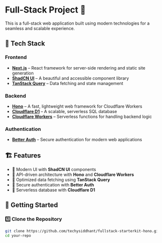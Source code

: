 # Full-Stack Project 🚀

This is a full-stack web application built using modern technologies for a seamless and scalable experience.  

## 🌟 Tech Stack

### Frontend
- **[Next.js](https://nextjs.org/)** – React framework for server-side rendering and static site generation  
- **[ShadCN UI](https://ui.shadcn.com/)** – A beautiful and accessible component library  
- **[TanStack Query](https://tanstack.com/query/)** – Data fetching and state management  

### Backend
- **[Hono](https://hono.dev/)** – A fast, lightweight web framework for Cloudflare Workers  
- **[Cloudflare D1](https://developers.cloudflare.com/d1/)** – A scalable, serverless SQL database  
- **[Cloudflare Workers](https://workers.cloudflare.com/)** – Serverless functions for handling backend logic  

### Authentication
- **[Better Auth](https://betterauth.dev/)** – Secure authentication for modern web applications  

## 🏗️ Features
- 🔹 Modern UI with **ShadCN UI** components  
- 🔹 API-driven architecture with **Hono** and **Cloudflare Workers**  
- 🔹 Optimized data fetching using **TanStack Query**  
- 🔹 Secure authentication with **Better Auth**  
- 🔹 Serverless database with **Cloudflare D1**  

## 🚀 Getting Started

### 1️⃣ Clone the Repository
```bash
git clone https://github.com/techysiddhant/fullstack-starterkit-hono.git
cd your-repo
